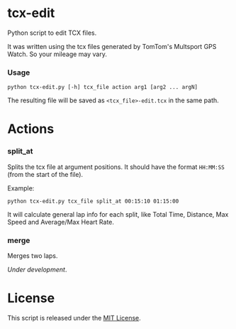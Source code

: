 tcx-edit
========

Python script to edit TCX files.

It was written using the tcx files generated by TomTom's Multsport GPS Watch. So your mileage may vary.

### Usage

    python tcx-edit.py [-h] tcx_file action arg1 [arg2 ... argN]

The resulting file will be saved as `<tcx_file>-edit.tcx` in the same path.

Actions
=======

### split_at

Splits the tcx file at argument positions. It should have the format `HH:MM:SS` (from the start of the file).

Example:

    python tcx-edit.py tcx_file split_at 00:15:10 01:15:00

It will calculate general lap info for each split, like Total Time, Distance, Max Speed and Average/Max Heart Rate.

### merge

Merges two laps.

*Under development*.

License
=======

This script is released under the [MIT License](https://github.com/vitorhirota/tcx-edit/blob/master/LICENSE).
